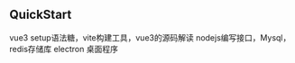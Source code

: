 ## QuickStart

<!-- add docs here for user -->

vue3 setup语法糖，vite构建工具，vue3的源码解读
nodejs编写接口，Mysql，redis存储库 electron 桌面程序